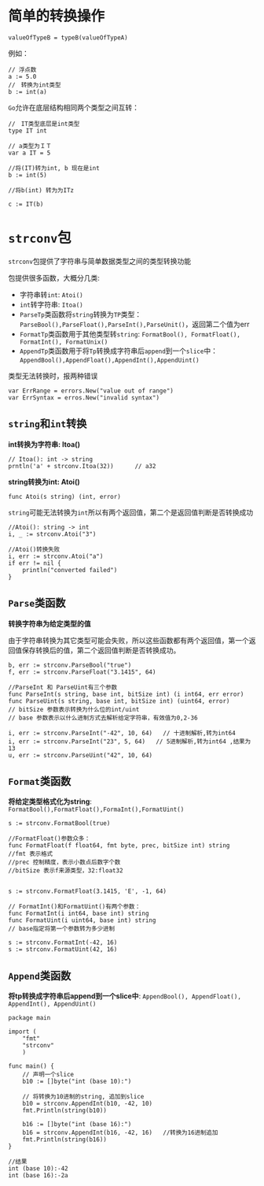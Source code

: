 # 简单的转换操作
```
valueOfTypeB = typeB(valueOfTypeA)
```
例如：
```
// 浮点数
a := 5.0
//　转换为int类型
b := int(a)
```

`Go`允许在底层结构相同两个类型之间互转：

```
//　IT类型底层是int类型
type IT int

// a类型为ＩＴ
var a IT = 5

//将(IT)转为int, b 现在是int
b := int(5)

//将b(int) 转为为ITz

c := IT(b)
```

# `strconv`包
`strconv`包提供了字符串与简单数据类型之间的类型转换功能

包提供很多函数，大概分几类:
* 字符串转`int`: `Atoi()`
* `int`转字符串: `Itoa()`
* `ParseTp`类函数将`string`转换为`TP`类型：`ParseBool(),ParseFloat(),ParseInt(),ParseUnit()`，返回第二个值为err
* `FormatTp`类函数用于其他类型转`string`: `FormatBool(), FormatFloat(), FormatInt(), FormatUnix()`
* `AppendTp`类函数用于将`Tp`转换成字符串后`append`到一个`slice`中：　`AppendBool(),AppendFloat(),AppendInt(),AppendUint()`

类型无法转换时，报两种错误
```
var ErrRange = errors.New("value out of range")
var ErrSyntax = erros.New("invalid syntax")
```

## `string`和`int`转换
**int转换为字符串: Itoa()**
```
// Itoa(): int -> string
prntln('a' + strconv.Itoa(32))      // a32
```

**string转换为int: Atoi()**
```
func Atoi(s string) (int, error)
```
`string`可能无法转换为`int`所以有两个返回值，第二个是返回值判断是否转换成功

```
//Atoi(): string -> int
i, _ := strconv.Atoi("3")

//Atoi()转换失败
i, err := strconv.Atoi("a")
if err != nil {
    println("converted failed")
}
```

## `Parse`类函数
**转换字符串为给定类型的值**

由于字符串转换为其它类型可能会失败，所以这些函数都有两个返回值，第一个返回值保存转换后的值，第二个返回值判断是否转换成功。
```
b, err := strconv.ParseBool("true")
f, err := strconv.ParseFloat("3.1415", 64)

//ParseInt 和 ParseUint有三个参数
func ParseInt(s string, base int, bitSize int) (i int64, err error)
func ParseUint(s string, base int, bitSize int) (uint64, error)
// bitSize 参数表示转换为什么位的int/uint
// base 参数表示以什么进制方式去解析给定字符串，有效值为0,2-36

i, err := strconv.ParseInt("-42", 10, 64)   // 十进制解析,转为int64
i, err := strconv.ParseInt("23", 5, 64)   // 5进制解析,转为int64 ,结果为13
u, err := strconv.ParseUint("42", 10, 64)
```

## `Format`类函数
**将给定类型格式化为string**: `FormatBool(),FormatFloat(),FormaInt(),FormatUint()`
```
s := strconv.FormatBool(true)

//FormatFloat()参数众多：
func FormatFloat(f float64, fmt byte, prec, bitSize int) string
//fmt 表示格式
//prec 控制精度，表示小数点后数字个数
//bitSize 表示f来源类型，32:float32


s := strconv.FormatFloat(3.1415, 'E', -1, 64)

// FormatInt()和FormatUint()有两个参数：
func FormatInt(i int64, base int) string
func FormatUint(i uint64, base int) string
// base指定将第一个参数转为多少进制

s := strconv.FormatInt(-42, 16)
s := strconv.FormatUint(42, 16)
```

## `Append`类函数
**将tp转换成字符串后append到一个slice中**: `AppendBool(), AppendFloat(), AppendInt(), AppendUint()`
```
package main

import (
    "fmt"
    "strconv"
    )

func main() {
    // 声明一个slice
    b10 := []byte("int (base 10):")
    
    // 将转换为10进制的string, 追加到slice
    b10 = strconv.AppendInt(b10, -42, 10)
    fmt.Println(string(b10))
    
    b16 := []byte("int (base 16):")
    b16 = strconv.AppendInt(b16, -42, 16)   //转换为16进制追加
    fmt.Println(string(b16))
}

//结果
int (base 10):-42
int (base 16):-2a
```
